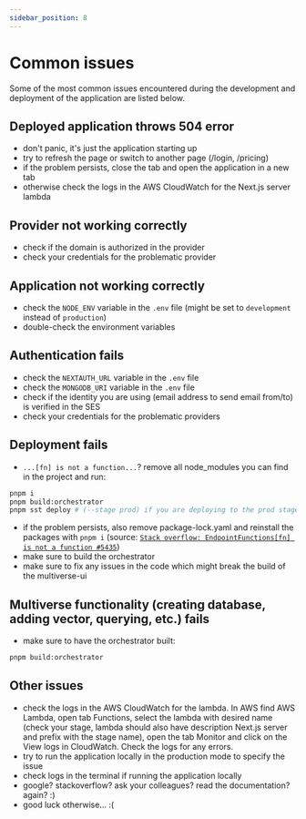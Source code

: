 ```yaml
---
sidebar_position: 8
---
```


# Common issues
Some of the most common issues encountered during the development and deployment of the application are listed below.

## Deployed application throws 504 error
- don't panic, it's just the application starting up
- try to refresh the page or switch to another page (/login, /pricing)
- if the problem persists, close the tab and open the application in a new tab
- otherwise check the logs in the AWS CloudWatch for the Next.js server lambda

## Provider not working correctly
- check if the domain is authorized in the provider
- check your credentials for the problematic provider

## Application not working correctly
- check the `NODE_ENV` variable in the `.env` file (might be set to `development` instead of `production`)
- double-check the environment variables

## Authentication fails
- check the `NEXTAUTH_URL` variable in the `.env` file
- check the `MONGODB_URI` variable in the `.env` file
- check if the identity you are using (email address to send email from/to) is verified in the SES
- check your credentials for the problematic providers

## Deployment fails
- `...[fn] is not a function...`? remove all node_modules you can find in the project and run:

```bash
pnpm i
pnpm build:orchestrator
pnpm sst deploy # (--stage prod) if you are deploying to the prod stage
```
- if the problem persists, also remove package-lock.yaml and reinstall the packages with `pnpm i`
  (source: [`Stack overflow: EndpointFunctions[fn] is not a function #5435`](https://github.com/aws/aws-sdk-js-v3/issues/5435))
- make sure to build the orchestrator
- make sure to fix any issues in the code which might break the build of the multiverse-ui

## Multiverse functionality (creating database, adding vector, querying, etc.) fails
- make sure to have the orchestrator built:

```bash
pnpm build:orchestrator
```

## Other issues
- check the logs in the AWS CloudWatch for the lambda. In AWS find AWS Lambda, open tab Functions, select the lambda with desired
  name (check your stage, lambda should also have description Next.js server and prefix with the stage name), open the tab Monitor
  and click on the View logs in CloudWatch. Check the logs for any errors.
- try to run the application locally in the production mode to specify the issue
- check logs in the terminal if running the application locally
- google? stackoverflow? ask your colleagues? read the documentation? again? :)
- good luck otherwise... :(